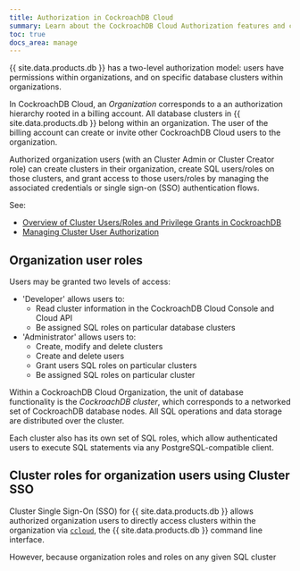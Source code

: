 ```yaml
---
title: Authorization in CockroachDB Cloud
summary: Learn about the CockroachDB Cloud Authorization features and concepts
toc: true
docs_area: manage
---
```


{{ site.data.products.db }} has a two-level authorization model: users have permissions within organizations, and on specific database clusters within organizations.

In CockroachDB Cloud, an *Organization* corresponds to a an authorization hierarchy rooted in a billing account. All database clusters in {{ site.data.products.db }} belong within an organization. The user of the billing account can create or invite other CockroachDB Cloud users to the organization. 

Authorized organization users (with an Cluster Admin or Cluster Creator role) can create clusters in their organization, create SQL users/roles on those clusters, and grant access to those users/roles by managing the associated credentials or single sign-on (SSO) authentication flows.

See:
- [Overview of Cluster Users/Roles and Privilege Grants in CockroachDB](../{{site.versions["stable"]}}/security-reference/authorization.html)
- [Managing Cluster User Authorization]((../{{site.versions["stable"]}}/authorization.html))

## Organization user roles

<!-- all below to be changed with FGAC -->

Users may be granted two levels of access:

- 'Developer' allows users to:
  - Read cluster information in the CockroachDB Cloud Console and Cloud API
  - Be assigned SQL roles on particular database clusters
- 'Administrator' allows users to:
  - Create, modify and delete clusters
  - Create and delete users
  - Grant users SQL roles on particular clusters
  - Be assigned SQL roles on particular cluster

Within a CockroachDB Cloud Organization, the unit of database functionality is the *CockroachDB cluster*, which corresponds to a networked set of CockroachDB database nodes. All SQL operations and data storage are distributed over the cluster.

Each cluster also has its own set of SQL roles, which allow authenticated users to execute SQL statements via any PostgreSQL-compatible client.

## Cluster roles for organization users using Cluster SSO

Cluster Single Sign-On (SSO) for {{ site.data.products.db }} allows authorized organization users to directly access clusters within the organization via [`ccloud`](ccloud-get-started.html), the {{ site.data.products.db }} command line interface.

However, because organization roles and roles on any given SQL cluster 